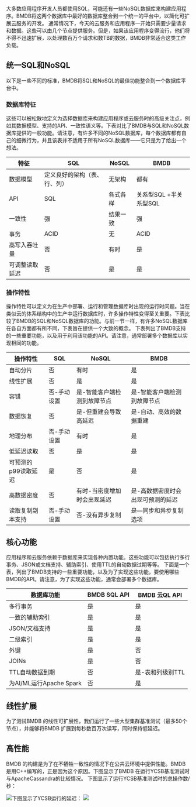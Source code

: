 

大多数应用程序开发人员都使用SQL，可能还有一些NoSQL数据库来构建应用程序。BMDB将这两个数据库中最好的数据库整合到一个统一的平台中，以简化可扩展云服务的开发。
通常情况下，今天的云服务和应用程序一开始只需要少量请求和数据。这些可以由几个节点提供服务。但是，如果该应用程序变得流行，他们将不得不迅速扩展，以处理数百万个请求和数TB的数据，BMDB非常适合这类工作负载。

## **统一SQL和NoSQL**

以下是一些不同的标准，BMDB将SQL和NoSQL的最佳功能整合到一个数据库平台中。

### **数据库特征**

这些可以被松散地定义为选择数据库来构建应用程序或云服务时的高级关注点，例如其数据模型、支持的API、一致性语义等。下表对比了BMDB与SQL和NoSQL数据库提供的一般功能。请注意，有许多不同的NoSQL数据库，每个数据库都有自己的细微行为，并且该表并不适用于所有NoSQL数据库——它只是为了给出一个想法。

| 特征           | SQL                          | NoSQL    | BMDB                   |
| -------------- | ---------------------------- | -------- | ---------------------- |
| 数据模型       | 定义良好的架构（表、行、列） | 无架构   | 都有                   |
| API            | SQL                          | 各式各样 | 关系型SQL +半关系型SQL |
| 一致性         | 强                           | 结果一致 | 强                     |
| 事务           | ACID                         | 无       | ACID                   |
| 高写入吞吐量   | 否                           | 有时     | 是                     |
| 可调整读取延迟 | 否                           | 是       | 是                     |

### **操作特性**

操作特性可以定义为在生产中部署、运行和管理数据库时出现的运行时问题。当在类似云的体系结构中的生产中运行数据库时，许多操作特性变得至关重要。下表比较了BMDB的SQL和NoSQL数据库的功能。与前一节一样，有许多NoSQL数据库在各自方面都有所不同，下表旨在提供一个大致的概念。
下表列出了BMDB支持的一些重要功能，以及用于利用该功能的API。请注意，通常部署多个数据库以实现相同的功能。

| 操作特性            | SQL         | NoSQL                       | BMDB                              |
| ------------------- | ----------- | --------------------------- | --------------------------------- |
| 自动分片            | 否          | 有时                        | 是                                |
| 线性扩展            | 否          | 是                          | 是                                |
| 容错                | 否-手动设置 | 是-智能客户端检测到故障节点 | 是-智能客户端检测到故障节点       |
| 数据恢复            | 否          | 是-但重建会导致高延迟       | 是-自动、高效的数据重建           |
| 地理分布            | 否-手动设置 | 有时                        | 是                                |
| 低延迟读取          | 否          | 是                          | 是                                |
| 可预测的p99读取延迟 | 是          | 否                          | 是                                |
| 高数据密度          | 否          | 有时-当密度增加时会出现延迟 | 是-高数据密度时会出现可预测的延迟 |
| 读取复制副本支持    | 否-手动设置 | 否-没有异步复制             | 是—同步和异步复制选项             |

## **核心功能**

应用程序和云服务依赖于数据库来实现各种内置功能。这些功能可以包括执行多行事务、JSON或文档支持、辅助索引、使用TTL的自动数据过期等等。
下面是一个表，列出了BMDB支持的一些重要功能，以及为了实现这些功能，要使用哪些BMDB的API。请注意，为了实现这些功能，通常会部署多个数据库。 

 

| 数据库功能              | BMDB SQL API | BMDB 云QL API    |
| ----------------------- | ------------ | ---------------- |
| 多行事务                | 是           | 是               |
| 一致的辅助索引          | 是           | 是               |
| JSON/文档支持           | 是           | 是               |
| 二级索引                | 是           | 是               |
| 外键                    | 是           | 否               |
| JOINs                   | 是           | 否               |
| TTL自动数据到期         | 否           | 是-表和列级别TTL |
| 为AI/ML运行Apache Spark | 否           | 是               |

## **线性扩展**

为了测试BMDB 的线性可扩展性，我们运行了一些大型集群基准测试（最多50个节点），并能够将BMDB 扩展到每秒数百万次读写，同时保持低延迟。

 

## **高性能**

BMDB 的构建是为了在不牺牲一致性的情况下在公共云环境中提供性能。BMDB 是用C++编写的，正是因为这个原因。下图显示了BMDB 在运行YCSB基准测试时与ApacheCassandra的比较情况。
下图显示了运行YCSB基准测试时的总操作数/秒：

![](./media/chapter3/16.png)下图显示了YCSB运行的延迟： 
![](./media/chapter3/17.png)